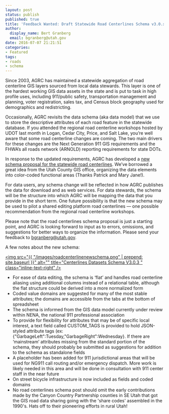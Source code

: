 ```yaml
---
layout: post
status: publish
published: true
title: 'Feedback Wanted: Draft Statewide Road Centerlines Schema v3.0.x'
author:
  display_name: Bert Granberg
  email: bgranberg@utah.gov
date: 2016-07-07 21:21:51
categories:
- Featured
tags:
- roads
- schema
---
```


Since 2003, AGRC has maintained a statewide aggregation of road centerline GIS layers sourced from local data stewards. This layer is one of the hardest working GIS data assets in the state and is put to task in high profile uses, including 911/public safety, transportation management and planning, voter registration, sales tax, and Census block geography used for demographics and redistricting.

Occasionally, AGRC revisits the data schema (aka data model) that we use to store the descriptive attributes of each road feature in the statewide database. If you attended the regional road centerline workshops hosted by UDOT last month  in Logan, Cedar City, Price, and Salt Lake, you’re well aware that some road centerline changes are coming. The two main drivers for these changes are the Next Generation 911 GIS requirements and the FHWA’s all roads network (ARNOLD) reporting requirements for state DOTs.

In response to the updated requirements, AGRC has developed a [new schema proposal for the statewide road centerlines](https://docs.google.com/spreadsheets/d/1jQ_JuRIEtzxj60F0FAGmdu5JrFpfYBbSt3YzzCjxpfI/edit#gid=811360546). We’ve borrowed a great idea from the Utah County GIS office, organizing the data elements into color-coded functional areas (Thanks Patrick and Mary Jane!).

For data users, any schema change will be reflected in how AGRC publishes the data for download and as web services.
For data stewards, the schema will be the structure into which AGRC will be mapping the data that you provide in the short term.
One future possibility is that the new schema may be used to pilot a shared editing platform road centerlines — one possible recommendation from the regional road centerline workshops.

Please note that the road centerlines schema proposal is just a starting point, and AGRC is looking forward to input as to errors, omissions, and suggestions for better ways to organize the information. Please send your feedback to bgranberg@utah.gov.


A few notes about the new schema:

<a href="https://docs.google.com/spreadsheets/d/1jQ_JuRIEtzxj60F0FAGmdu5JrFpfYBbSt3YzzCjxpfI/edit#gid=811360546 "><img src="{{ "/images/roadcenterlinenewschema.png" | prepend: site.baseurl }}" alt="" title="Centerlines Datasets Schema V3.0.3 " class="inline-text-right" /></a>


- For ease of data editing, the schema is ‘flat’ and handles road centerline aliasing using additional columns instead of a relational table, although the flat structure could be derived into a more normalized form
- Coded value domains are suggested for many of the most stable attributes; the domains are accessible from the tabs at the bottom of spreadsheet
- The schema is informed from the GIS data model currently under review within NENA, the national 911 professional association
- To provide for flexibility for attributes that may be of specific local interest, a text field called CUSTOM_TAGS is provided to hold JSON-styled attribute tags (ex: {"GarbageLeft":Tuesday,"GarbageRight":Wednesday}. If there are ‘mainstream’ attributes missing from the standard portion of the schema, they should probably be submitted as suggestions for addition to the schema as standalone fields
- A placeholder has been added for 911 jurisdictional areas that will be used for NG911 call routing and/or emergency dispatch. More work is likely needed in this area and will be done in consultation with 911 center staff in the near future
- On street bicycle infrastructure is now included as fields and coded domains
- No road centerlines schema post should omit the early contributions made by the Canyon Country Partnership counties in SE Utah that got the GIS road data sharing going with the 'share codes' assembled in the 1990's. Hats off to their pioneering efforts in rural Utah!

